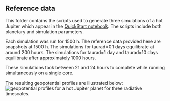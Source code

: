 ## Reference data

This folder contains the scripts used to generate three simulations of a hot Jupiter which appear in the [QuickStart notebook](https://github.com/kathlandgren/SWAMPE/blob/validation/docs/source/notebooks/QuickStart.ipynb). The scripts include both planetary and simulation parameters. 

Each simulation was run for 1500 h. The reference data provided here are snapshots at 1500 h. The simulations for taurad=0.1 days equilibrate at around 200 hours. The simulations for taurad=1 day and taurad=10 days equilibrate after approximately 1000 hours.

These simulations took between 21 and 24 hours to complete while running simultaneously on a single core.

The resulting geopotential profiles are illustrated below:
![geopotential profiles for a hot Jupiter planet for three radiative timescales.](https://github.com/kathlandgren/SWAMPE/blob/validation/docs/_static/timescale_example-2.png)

